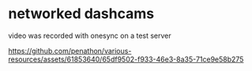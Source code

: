 # networked dashcams

video was recorded with onesync on a test server

https://github.com/penathon/various-resources/assets/61853640/65df9502-f933-46e3-8a35-71ce9e58b275
